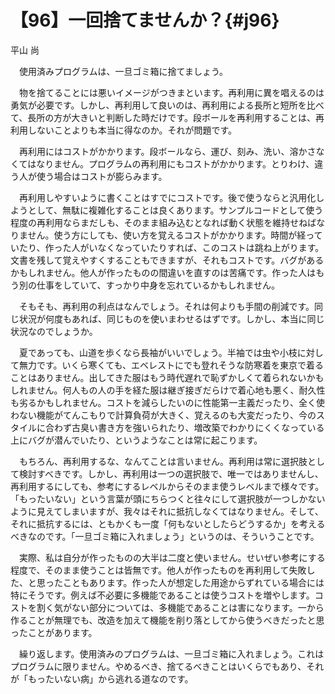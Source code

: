 # 【96】一回捨てませんか？{#j96}

<div class="author">平山 尚</div>

　使用済みプログラムは、一旦ゴミ箱に捨てましょう。

　物を捨てることには悪いイメージがつきまといます。再利用に異を唱えるのは勇気が必要です。しかし、再利用して良いのは、再利用による長所と短所を比べて、長所の方が大きいと判断した時だけです。段ボールを再利用することは、再利用しないことよりも本当に得なのか。それが問題です。

　再利用にはコストがかかります。段ボールなら、運び、刻み、洗い、溶かさなくてはなりません。プログラムの再利用にもコストがかかります。とりわけ、違う人が使う場合はコストが膨らみます。

　再利用しやすいように書くことはすでにコストです。後で使うならと汎用化しようとして、無駄に複雑化することは良くあります。サンプルコードとして使う程度の再利用ならまだしも、そのまま組み込むとなれば動く状態を維持せねばなりません。使う方にしても、使い方を覚えるコストがかかります。時間が経っていたり、作った人がいなくなっていたりすれば、このコストは跳ね上がります。文書を残して覚えやすくすることもできますが、それもコストです。バグがあるかもしれません。他人が作ったものの間違いを直すのは苦痛です。作った人はもう別の仕事をしていて、すっかり中身を忘れているかもしれません。

　そもそも、再利用の利点はなんでしょう。それは何よりも手間の削減です。同じ状況が何度もあれば、同じものを使いまわせるはずです。しかし、本当に同じ状況なのでしょうか。

　夏であっても、山道を歩くなら長袖がいいでしょう。半袖では虫や小枝に対して無力です。いくら寒くても、エベレストにでも登れそうな防寒着を東京で着ることはありません。出してきた服はもう時代遅れで恥ずかしくて着られないかもしれません。何人もの人の手を経た服は継ぎ接ぎだらけで着心地も悪く、耐久性も劣るかもしれません。コストを減らしたいのに性能第一主義だったり、全く使わない機能がてんこもりで計算負荷が大きく、覚えるのも大変だったり、今のスタイルに合わず古臭い書き方を強いられたり、増改築でわかりにくくなっている上にバグが潜んでいたり、というようなことは常に起こります。

　もちろん、再利用するな、なんてことは言いません。再利用は常に選択肢として検討すべきです。しかし、再利用は一つの選択肢で、唯一ではありませんし、再利用するにしても、参考にするレベルからそのまま使うレベルまで様々です。「もったいない」という言葉が頭にちらつくと往々にして選択肢が一つしかないように見えてしまいますが、我々はそれに抵抗しなくてはなりません。そして、それに抵抗するには、ともかくも一度「何もないとしたらどうするか」を考えるべきなのです。「一旦ゴミ箱に入れましょう」というのは、そういうことです。

　実際、私は自分が作ったものの大半は二度と使いません。せいぜい参考にする程度で、そのまま使うことは皆無です。他人が作ったものを再利用して失敗した、と思ったこともあります。作った人が想定した用途からずれている場合には特にそうです。例えば不必要に多機能であることは使うコストを増やします。コストを割く気がない部分については、多機能であることは害になります。一から作ることが無理でも、改造を加えて機能を削り落としてから使うべきだったと思ったことがあります。

　繰り返します。使用済みのプログラムは、一旦ゴミ箱に入れましょう。これはプログラムに限りません。やめるべき、捨てるべきことはいくらでもあり、それが「もったいない病」から逃れる道なのです。
